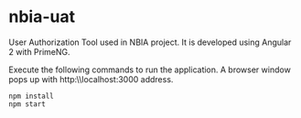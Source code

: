 # nbia-uat
User Authorization Tool used in NBIA project.  It is developed using Angular 2 with PrimeNG.

Execute the following commands to run the application. A browser window pops up with http:\\\\localhost:3000 address.

```
npm install
npm start
```
